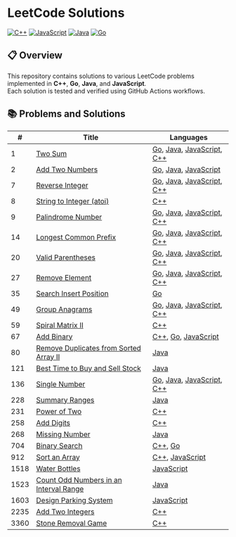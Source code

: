 # LeetCode Solutions

[![C++](https://github.com/2giosangmitom/leetcode/actions/workflows/cpp.yml/badge.svg)](https://github.com/2giosangmitom/leetcode/actions/workflows/cpp.yml)
[![JavaScript](https://github.com/2giosangmitom/leetcode/actions/workflows/javascript.yml/badge.svg)](https://github.com/2giosangmitom/leetcode/actions/workflows/javascript.yml)
[![Java](https://github.com/2giosangmitom/leetcode/actions/workflows/java.yml/badge.svg)](https://github.com/2giosangmitom/leetcode/actions/workflows/java.yml)
[![Go](https://github.com/2giosangmitom/leetcode/actions/workflows/go.yml/badge.svg)](https://github.com/2giosangmitom/leetcode/actions/workflows/go.yml)

## 📋 Overview

This repository contains solutions to various LeetCode problems implemented in **C++**, **Go**, **Java**, and **JavaScript**.  
Each solution is tested and verified using GitHub Actions workflows.

## 📚 Problems and Solutions

| #    | Title                                                                                                           | Languages                                                                                                                                                                                                                                   |
| ---- | --------------------------------------------------------------------------------------------------------------- | ------------------------------------------------------------------------------------------------------------------------------------------------------------------------------------------------------------------------------------------- |
| 1    | [Two Sum](https://leetcode.com/problems/two-sum/)                                                               | [Go](./Go/two_sum/two_sum.go), [Java](./Java/lib/src/main/java/leetcode/TwoSum/Solution.java), [JavaScript](./JavaScript/src/two_sum.js), [C++](./C++/src/two_sum.cpp)                                                                      |
| 2    | [Add Two Numbers](https://leetcode.com/problems/add-two-numbers/)                                               | [Go](./Go/add_two_numbers/add_two_numbers.go), [Java](./Java/lib/src/main/java/leetcode/AddTwoNumbers/Solution.java), [JavaScript](./JavaScript/src/add_two_numbers.js)                                                                     |
| 7    | [Reverse Integer](https://leetcode.com/problems/reverse-integer/)                                               | [Go](./Go/reverse_integer/reverse_integer.go), [Java](./Java/lib/src/main/java/leetcode/ReverseInteger/Solution.java), [JavaScript](./JavaScript/src/reverse_integer.js), [C++](./C++/src/reverse_integer.cpp)                              |
| 8    | [String to Integer (atoi)](https://leetcode.com/problems/string-to-integer-atoi/description/)                   | [C++](./C++/src/string_to_integer.cpp)                                                                                                                                                                                                      |
| 9    | [Palindrome Number](https://leetcode.com/problems/palindrome-number/)                                           | [Go](./Go/palindrome_number/palindrome_number.go), [Java](./Java/lib/src/main/java/leetcode/PalindromeNumber/Solution.java), [JavaScript](./JavaScript/src/palindrome_number.js), [C++](./C++/src/palindrome_number.cpp)                    |
| 14   | [Longest Common Prefix](https://leetcode.com/problems/longest-common-prefix/)                                   | [Go](./Go/longest_common_prefix/longest_common_prefix.go), [Java](./Java/lib/src/main/java/leetcode/LongestCommonPrefix/Solution.java), [JavaScript](./JavaScript/src/longest_common_prefix.js), [C++](./C++/src/longest_common_prefix.cpp) |
| 20   | [Valid Parentheses](https://leetcode.com/problems/valid-parentheses/)                                           | [Go](./Go/valid_parentheses/valid_parentheses.go), [Java](./Java/lib/src/main/java/leetcode/ValidParentheses/Solution.java), [JavaScript](./JavaScript/src/valid_parentheses.js), [C++](./C++/src/valid_parentheses.cpp)                    |
| 27   | [Remove Element](https://leetcode.com/problems/remove-element/)                                                 | [Go](./Go/remove_element/remove_element.go), [Java](./Java/lib/src/main/java/leetcode/RemoveElement/Solution.java), [JavaScript](./JavaScript/src/remove_element.js), [C++](./C++/src/remove_element.cpp)                                   |
| 35   | [Search Insert Position](https://leetcode.com/problems/search-insert-position/)                                 | [Go](./Go/search_insert_position/search_insert_position.go)                                                                                                                                                                                 |
| 49   | [Group Anagrams](https://leetcode.com/problems/group-anagrams/)                                                 | [Go](./Go/group_anagrams/group_anagrams.go), [Java](./Java/lib/src/main/java/leetcode/GroupAnagrams/Solution.java), [JavaScript](./JavaScript/src/group_anagrams.js), [C++](./C++/src/group_anagrams.cpp)                                   |
| 59   | [Spiral Matrix II](https://leetcode.com/problems/spiral-matrix-ii/)                                             | [C++](./C++/src/spiral_matrix_2.cpp)                                                                                                                                                                                                        |
| 67   | [Add Binary](https://leetcode.com/problems/add-binary/)                                                         | [C++](./C++/src/add_binary.cpp), [Go](./Go/add_binary/add_binary.go), [JavaScript](./JavaScript/src/add_binary.js)                                                                                                                          |
| 80   | [Remove Duplicates from Sorted Array II](https://leetcode.com/problems/remove-duplicates-from-sorted-array-ii/) | [Java](./Java/lib/src/main/java/leetcode/RemoveDuplicates2/Solution.java)                                                                                                                                                                   |
| 121  | [Best Time to Buy and Sell Stock](https://leetcode.com/problems/best-time-to-buy-and-sell-stock/)               | [Java](./Java/lib/src/main/java/leetcode/BestTimeToBuyAndSellStock/Solution.java)                                                                                                                                                           |
| 136  | [Single Number](https://leetcode.com/problems/single-number/)                                                   | [Go](./Go/single_number/single_number.go), [Java](./Java/lib/src/main/java/leetcode/SingleNumber/Solution.java), [JavaScript](./JavaScript/src/single_number.js), [C++](./C++/src/single_number.cpp)                                        |
| 228  | [Summary Ranges](https://leetcode.com/problems/summary-ranges/)                                                 | [Java](./Java/lib/src/main/java/leetcode/SummaryRanges/Solution.java)                                                                                                                                                                       |
| 231  | [Power of Two](https://leetcode.com/problems/power-of-two/)                                                     | [C++](./C++/src/power_of_two.cpp)                                                                                                                                                                                                           |
| 258  | [Add Digits](https://leetcode.com/problems/add-digits/)                                                         | [C++](./C++/src/add_digits.cpp)                                                                                                                                                                                                             |
| 268  | [Missing Number](https://leetcode.com/problems/missing-number/)                                                 | [Java](./Java/lib/src/main/java/leetcode/MissingNumber/Solution.java)                                                                                                                                                                       |
| 704  | [Binary Search](https://leetcode.com/problems/binary-search/)                                                   | [C++](./C++/src/binary_search.cpp), [Go](./Go/binary_search/binary_search.go)                                                                                                                                                               |
| 912  | [Sort an Array](https://leetcode.com/problems/sort-an-array/)                                                   | [C++](./C++/src/sort_an_array.cpp), [JavaScript](./JavaScript/src/sort_an_array.js)                                                                                                                                                         |
| 1518 | [Water Bottles](https://leetcode.com/problems/water-bottles/)                                                   | [JavaScript](./JavaScript/src/water_bottles.js)                                                                                                                                                                                             |
| 1523 | [Count Odd Numbers in an Interval Range](https://leetcode.com/problems/count-odd-numbers-in-an-interval-range/) | [Java](./Java/lib/src/main/java/leetcode/CountOddNumbers/Solution.java)                                                                                                                                                                     |
| 1603 | [Design Parking System](https://leetcode.com/problems/design-parking-system/)                                   | [JavaScript](./JavaScript/src/design_parking_system.js)                                                                                                                                                                                     |
| 2235 | [Add Two Integers](https://leetcode.com/problems/add-two-integers/)                                             | [C++](./C++/src/add_two_integers.cpp)                                                                                                                                                                                                       |
| 3360 | [Stone Removal Game](https://leetcode.com/problems/stone-removal-game/description)                              | [C++](./C++/src/stone_removal_game.cpp)                                                                                                                                                                                                     |

